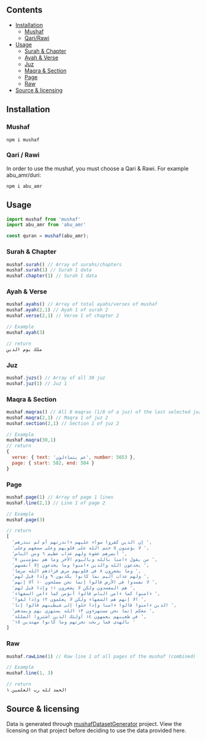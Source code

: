 ## Contents

- [Installation](#installation)
  - [Mushaf](#mushaf)
  - [Qari/Rawi](#qari--rawi)
- [Usage](#usage)
	 - [Surah & Chapter ](#surah--chapter)
	 -  [Ayah & Verse](#ayah--verse)
	 - [Juz](#juz)
	 - [Maqra & Section](#maqra--section)
	 - [Page](#page)
	 - [Raw](#raw)
- [Source & licensing](#raw)



## Installation

### Mushaf

```shell 
npm i mushaf
```

### Qari / Rawi

In order to use the mushaf, you must choose a Qari & Rawi. For example abu_amr/duri:

```shell 
npm i abu_amr
```

## Usage

```js
import mushaf from 'mushaf'
import abu_amr from 'abu_amr'

const quran = mushaf(abu_amr);
```

###  Surah & Chapter

```js
mushaf.surah() // Array of surahs/chapters
mushaf.surah(1) // Surah 1 data
mushaf.chapter(1) // Surah 1 data
```

###  Ayah & Verse
```js
mushaf.ayahs() // Array of total ayahs/verses of mushaf
mushaf.ayah(2,1) // Ayah 1 of surah 2
mushaf.verse(2,1) // Verse 1 of chapter 2
```
```js
// Example
mushaf.ayah(3)

// return
ملك يوم الدينِ
```

###  Juz
```js
mushaf.juzs() // Array of all 30 juz
mushaf.juz(1) // Juz 1
```

###  Maqra & Section
```js
mushaf.maqras() // All 8 maqras (1/8 of a juz) of the last selected juz (or 1 by default)
mushaf.maqra(2,1) // Maqra 1 of juz 2
mushaf.section(2,1) // Section 1 of juz 2
```
```js
// Example
mushaf.maqra(30,1)
// return
{
  verse: { text: 'عم يتساءلون', number: 5653 },
  page: { start: 582, end: 584 }
}
```

###  Page
```js
mushaf.page(1) // Array of page 1 lines
mushaf.line(2,1) // Line 1 of page 2
```
```js
// Example
mushaf.page(3)

// return
[
  'إن الذين كفروا سواء عليهم ءانذرتهم أم لم تنذرهم ',
  'لا يؤمنون ٥ ختم الله على قلوبهم وعلى سمعهم وعلى ',
  'أبصرهم غشوة ولهم عذاب عظيم ٦ ومن الناس ',
  'من يقول ءامنا بالله وباليوم الأخر وما هم بمؤمنين ٧ ',
  'يخدعون الله والذين ءامنوا وما يخدعون إلا أنفسهم ',
  'وما يشعرون ٨ في قلوبهم مرض فزادهم الله مرضا ',
  'ولهم عذاب أليم بما كانوا يكذبون ٩ وإذا قيل لهم ',
  'لا تفسدوا في الأرض قالوا إنما نحن مصلحون ١٠ ألا إنهم ',
  'هم المفسدون ولكن لا يشعرون ١١ وإذا قيل لهم ',
  'ءامنوا كما ءامن الناس قالوا أنؤمن كما ءامن السفهاء ',
  'الا إنهم هم السفهاء ولكن لا يعلمون ١٢ وإذا لقوا ',
  'الذين ءامنوا قالوا ءامنا وإذا خلوا إلى شيطينهم قالوا إنا ',
  'معكم إنما نحن مستهزءون ١٣ الله يستهزي بهم ويمدهم ',
  'في طغينهم يعمهون ١٤ أولئك الذين اشتروا الضللة ',
  'بالهدى فما ربحت تجرتهم وما كانوا مهتدين ١٥ '
]
```

###  Raw
```js
mushaf.rawLine(1) // Raw line 1 of all pages of the mushaf (combined)
```

```js
// Example 
mushaf.line(1, 3)

// return
الحمد لله رب العلمين ١
```


## Source & licensing
Data is generated through [mushafDatasetGenerator](https://github.com/saqfish/mushafDatasetGenerator) project.
View the licensing on that project before deciding to use the data provided here.
